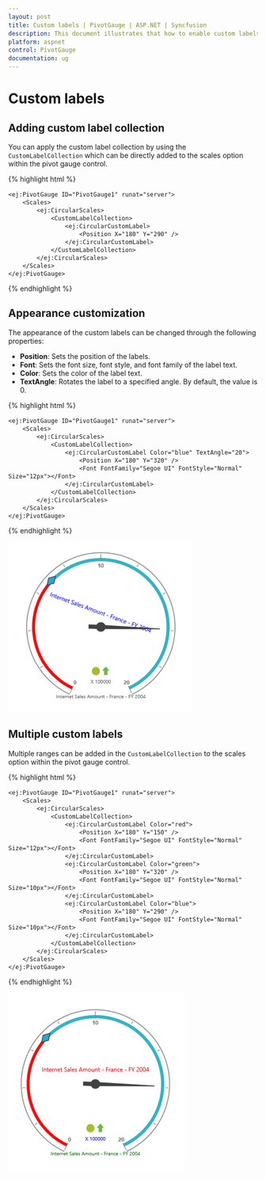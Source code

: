 ```yaml
---
layout: post
title: Custom labels | PivotGauge | ASP.NET | Syncfusion
description: This document illustrates that how to enable custom labels and its functionalities in ASP.NET PivotGauge control
platform: aspnet
control: PivotGauge
documentation: ug
---
```


# Custom labels

## Adding custom label collection

You can apply the custom label collection by using the `CustomLabelCollection` which can be directly added to the scales option within the pivot gauge control.

{% highlight html %}

    <ej:PivotGauge ID="PivotGauge1" runat="server">
        <Scales>
            <ej:CircularScales>
                <CustomLabelCollection>
                    <ej:CircularCustomLabel>
                        <Position X="180" Y="290" />
                    </ej:CircularCustomLabel>
                </CustomLabelCollection>
            </ej:CircularScales>
        </Scales>
    </ej:PivotGauge>

{% endhighlight %}

## Appearance customization

The appearance of the custom labels can be changed through the following properties:

* **Position**: Sets the position of the labels.
* **Font**: Sets the font size, font style, and font family of the label text.
* **Color**: Sets the color of the label text.
* **TextAngle**: Rotates the label to a specified angle. By default, the value is 0.

{% highlight html %}

    <ej:PivotGauge ID="PivotGauge1" runat="server">
        <Scales>
            <ej:CircularScales>
                <CustomLabelCollection>
                    <ej:CircularCustomLabel Color="blue" TextAngle="20">
                        <Position X="180" Y="320" />
                        <Font FontFamily="Segoe UI" FontStyle="Normal" Size="12px"></Font>
                    </ej:CircularCustomLabel>
                </CustomLabelCollection>
            </ej:CircularScales>
        </Scales>
    </ej:PivotGauge>

{% endhighlight %}

![ASPNET PivotGauge Custom-Label Image](Custom-Label_images/AppearanceCustomization.png) 

## Multiple custom labels

Multiple ranges can be added in the `CustomLabelCollection` to the scales option within the pivot gauge control.

{% highlight html %}

    <ej:PivotGauge ID="PivotGauge1" runat="server">
        <Scales>
            <ej:CircularScales>
                <CustomLabelCollection>
                    <ej:CircularCustomLabel Color="red">
                        <Position X="180" Y="150" />
                        <Font FontFamily="Segoe UI" FontStyle="Normal" Size="12px"></Font>
                    </ej:CircularCustomLabel>
                    <ej:CircularCustomLabel Color="green">
                        <Position X="180" Y="320" />
                        <Font FontFamily="Segoe UI" FontStyle="Normal" Size="10px"></Font>
                    </ej:CircularCustomLabel>
                    <ej:CircularCustomLabel Color="blue">
                        <Position X="180" Y="290" />
                        <Font FontFamily="Segoe UI" FontStyle="Normal" Size="10px"></Font>
                    </ej:CircularCustomLabel>
                </CustomLabelCollection>
            </ej:CircularScales>
        </Scales>
    </ej:PivotGauge>

{% endhighlight %}

![ASPNET PivotGauge Custom-Label Image1](Custom-Label_images/MultipleCustomLabels.png) 
